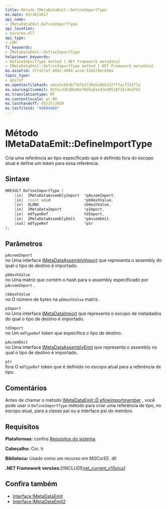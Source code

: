 ```yaml
---
title: Método IMetaDataEmit::DefineImportType
ms.date: 03/30/2017
api_name:
- IMetaDataEmit.DefineImportType
api_location:
- mscoree.dll
api_type:
- COM
f1_keywords:
- IMetaDataEmit::DefineImportType
helpviewer_keywords:
- DefineImportType method [.NET Framework metadata]
- IMetaDataEmit::DefineImportType method [.NET Framework metadata]
ms.assetid: 37fd27af-8062-4904-ace4-51bb78ec600a
topic_type:
- apiref
ms.openlocfilehash: edce5cb93b770fb5730e5a06633ffffacf332f7a
ms.sourcegitcommit: 03fec33630b46e78d5e81e91b40518f32c4bd7b5
ms.translationtype: MT
ms.contentlocale: pt-BR
ms.lasthandoff: 05/27/2020
ms.locfileid: "84004680"
---
```

# <a name="imetadataemitdefineimporttype-method"></a>Método IMetaDataEmit::DefineImportType
Cria uma referência ao tipo especificado que é definido fora do escopo atual e define um token para essa referência.  
  
## <a name="syntax"></a>Sintaxe  
  
```cpp  
HRESULT DefineImportType (
    [in]  IMetaDataAssemblyImport  *pAssemImport,
    [in]  const void               *pbHashValue,
    [in]  ULONG                    cbHashValue,
    [in]  IMetaDataImport          *pImport,
    [in]  mdTypeDef                tdImport,
    [in]  IMetaDataAssemblyEmit    *pAssemEmit,
    [out] mdTypeRef                *ptr  
);  
```  
  
## <a name="parameters"></a>Parâmetros  
 `pAssemImport`  
 no Uma interface [IMetaDataAssemblyImport](imetadataassemblyimport-interface.md) que representa o assembly do qual o tipo de destino é importado.  
  
 `pbHashValue`  
 no Uma matriz que contém o hash para o assembly especificado por `pAssemImport` .  
  
 `cbHashValue`  
 no O número de bytes na `pbHashValue` matriz.  
  
 `pImport`  
 no Uma interface [IMetaDataImport](imetadataimport-interface.md) que representa o escopo de metadados do qual o tipo de destino é importado.  
  
 `tdImport`  
 no Um `mdTypeDef` token que especifica o tipo de destino.  
  
 `pAssemEmit`  
 no Uma interface [IMetaDataAssemblyEmit](imetadataassemblyemit-interface.md) que representa o assembly no qual o tipo de destino é importado.  
  
 `ptr`  
 fora O `mdTypeRef` token que é definido no escopo atual para a referência de tipo.  
  
## <a name="remarks"></a>Comentários  
 Antes de chamar o método [IMetaDataEmit::D efineimportmember](imetadataemit-defineimportmember-method.md) , você pode usar o `DefineImportType` método para criar uma referência de tipo, no escopo atual, para a classe pai ou a interface pai do membro.  
  
## <a name="requirements"></a>Requisitos  
 **Plataformas:** confira [Requisitos do sistema](../../get-started/system-requirements.md).  
  
 **Cabeçalho:** Cor. h  
  
 **Biblioteca:** Usado como um recurso em MSCorEE. dll  
  
 **.NET Framework versões:**[!INCLUDE[net_current_v10plus](../../../../includes/net-current-v10plus-md.md)]  
  
## <a name="see-also"></a>Confira também

- [Interface IMetaDataEmit](imetadataemit-interface.md)
- [Interface IMetaDataEmit2](imetadataemit2-interface.md)
